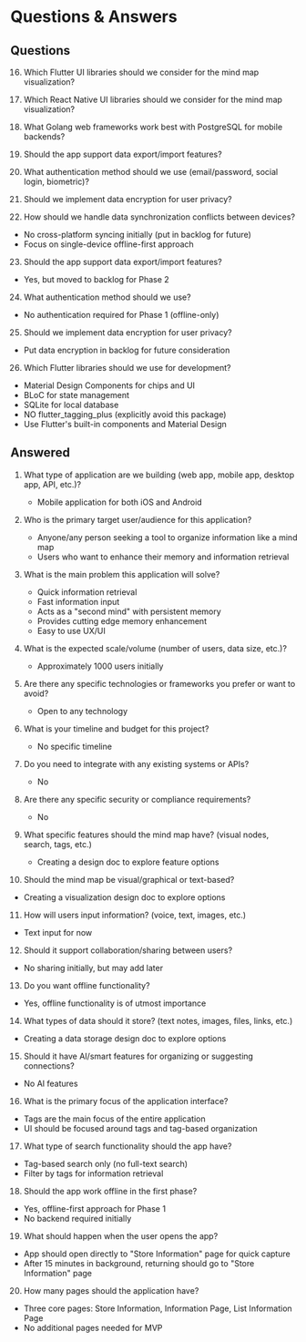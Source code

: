 # Questions & Answers

## Questions

16. Which Flutter UI libraries should we consider for the mind map visualization?

17. Which React Native UI libraries should we consider for the mind map visualization?

18. What Golang web frameworks work best with PostgreSQL for mobile backends?

19. Should the app support data export/import features?

20. What authentication method should we use (email/password, social login, biometric)?

21. Should we implement data encryption for user privacy?

22. How should we handle data synchronization conflicts between devices?
   - No cross-platform syncing initially (put in backlog for future)
   - Focus on single-device offline-first approach

23. Should the app support data export/import features?
   - Yes, but moved to backlog for Phase 2

24. What authentication method should we use?
   - No authentication required for Phase 1 (offline-only)

25. Should we implement data encryption for user privacy?
   - Put data encryption in backlog for future consideration

26. Which Flutter libraries should we use for development?
   - Material Design Components for chips and UI
   - BLoC for state management
   - SQLite for local database
   - NO flutter_tagging_plus (explicitly avoid this package)
   - Use Flutter's built-in components and Material Design

## Answered

1. What type of application are we building (web app, mobile app, desktop app, API, etc.)?
   - Mobile application for both iOS and Android

2. Who is the primary target user/audience for this application?
   - Anyone/any person seeking a tool to organize information like a mind map
   - Users who want to enhance their memory and information retrieval

3. What is the main problem this application will solve?
   - Quick information retrieval
   - Fast information input
   - Acts as a "second mind" with persistent memory
   - Provides cutting edge memory enhancement
   - Easy to use UX/UI

4. What is the expected scale/volume (number of users, data size, etc.)?
   - Approximately 1000 users initially

5. Are there any specific technologies or frameworks you prefer or want to avoid?
   - Open to any technology

6. What is your timeline and budget for this project?
   - No specific timeline

7. Do you need to integrate with any existing systems or APIs?
   - No

8. Are there any specific security or compliance requirements?
   - No

9. What specific features should the mind map have? (visual nodes, search, tags, etc.)
   - Creating a design doc to explore feature options

10. Should the mind map be visual/graphical or text-based?
   - Creating a visualization design doc to explore options

11. How will users input information? (voice, text, images, etc.)
   - Text input for now

12. Should it support collaboration/sharing between users?
   - No sharing initially, but may add later

13. Do you want offline functionality?
   - Yes, offline functionality is of utmost importance

14. What types of data should it store? (text notes, images, files, links, etc.)
   - Creating a data storage design doc to explore options

15. Should it have AI/smart features for organizing or suggesting connections?
   - No AI features

16. What is the primary focus of the application interface?
   - Tags are the main focus of the entire application
   - UI should be focused around tags and tag-based organization

17. What type of search functionality should the app have?
   - Tag-based search only (no full-text search)
   - Filter by tags for information retrieval

18. Should the app work offline in the first phase?
   - Yes, offline-first approach for Phase 1
   - No backend required initially

19. What should happen when the user opens the app?
   - App should open directly to "Store Information" page for quick capture
   - After 15 minutes in background, returning should go to "Store Information" page

20. How many pages should the application have?
   - Three core pages: Store Information, Information Page, List Information Page
   - No additional pages needed for MVP
